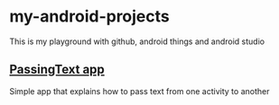 # my-android-projects
This is my playground with github, android things and android studio
## [PassingText app](https://github.com/martynaskairys/my-android-projects/tree/master/PassingText%20app)
Simple app that explains how to pass text from one activity to another
